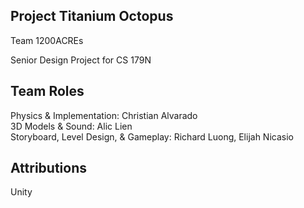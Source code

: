 ## Project Titanium Octopus

Team 1200ACREs <br />

Senior Design Project for CS 179N <br />

## Team Roles
Physics & Implementation: Christian Alvarado <br />
3D Models & Sound: Alic Lien <br />
Storyboard, Level Design, & Gameplay: Richard Luong, Elijah Nicasio <br />

## Attributions
Unity <br />
